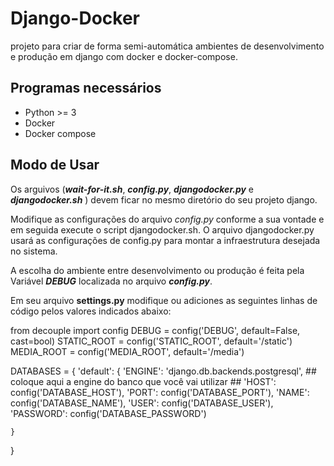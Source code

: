 

# Django-Docker
projeto para criar de forma semi-automática ambientes de desenvolvimento e produção em django com docker e docker-compose.

## Programas necessários

 - Python >= 3
 - Docker
 - Docker compose

## Modo de Usar
Os arguivos (***wait-for-it.sh***, ***config.py***, ***djangodocker.py*** e ***djangodocker.sh*** ) devem ficar no mesmo diretório do seu projeto django.

 Modifique as configurações do arquivo *config.py* conforme a sua vontade e em seguida execute o script djangodocker.sh. O arquivo djangodocker.py usará as configurações de config.py para montar a infraestrutura desejada no sistema. 

 A escolha do ambiente entre desenvolvimento ou produção é feita pela Variável ***DEBUG*** localizada no arquivo ***config.py***.

Em seu arquivo **settings.py** modifique ou adiciones as seguintes linhas de código pelos valores indicados abaixo:

from decouple import config
DEBUG = config('DEBUG', default=False, cast=bool)
STATIC_ROOT = config('STATIC_ROOT', default='/static')
MEDIA_ROOT = config('MEDIA_ROOT', default='/media')

DATABASES = {
    'default': {
        'ENGINE': 'django.db.backends.postgresql', ## coloque aqui a engine do banco que você vai utilizar ##
        'HOST': config('DATABASE_HOST'),
        'PORT': config('DATABASE_PORT'),
        'NAME': config('DATABASE_NAME'),
        'USER': config('DATABASE_USER'),
        'PASSWORD': config('DATABASE_PASSWORD')

    }
}
